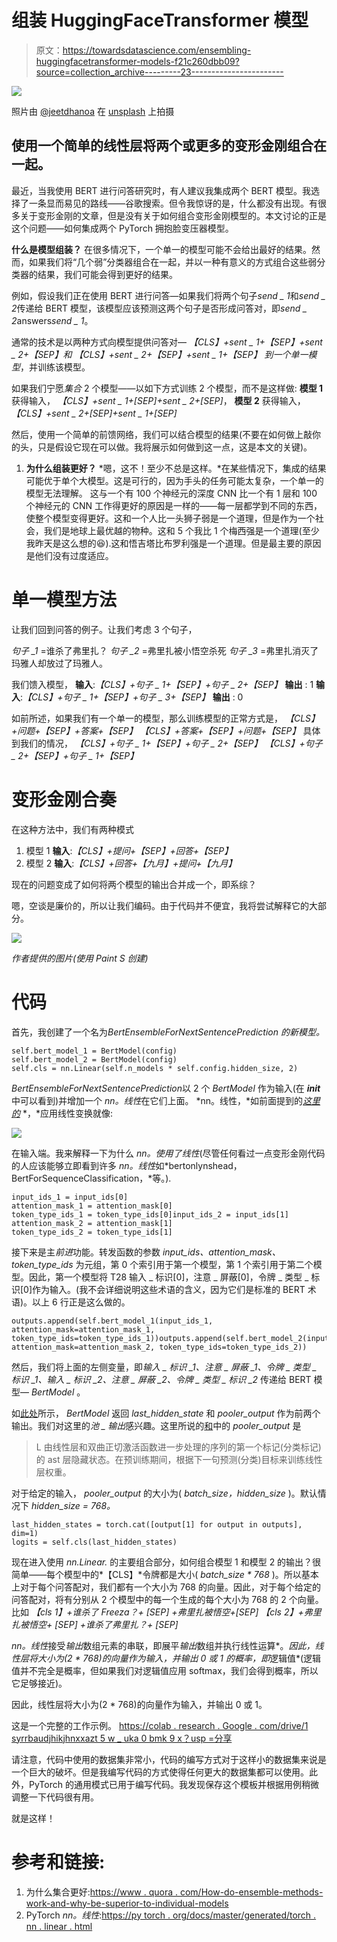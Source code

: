 # 组装 HuggingFaceTransformer 模型

> 原文：<https://towardsdatascience.com/ensembling-huggingfacetransformer-models-f21c260dbb09?source=collection_archive---------23----------------------->

![](img/9f5dcbfc8939016f01bb2c4ee7c651de.png)

照片由 [@jeetdhanoa](https://unsplash.com/@jeetdhanoa) 在 [unsplash](https://unsplash.com/) 上拍摄

## 使用一个简单的线性层将两个或更多的变形金刚组合在一起。

最近，当我使用 BERT 进行问答研究时，有人建议我集成两个 BERT 模型。我选择了一条显而易见的路线——谷歌搜索。但令我惊讶的是，什么都没有出现。有很多关于变形金刚的文章，但是没有关于如何组合变形金刚模型的。本文讨论的正是这个问题——如何集成两个 PyTorch 拥抱脸变压器模型。

**什么是模型组装？**
在很多情况下，一个单一的模型可能不会给出最好的结果。然而，如果我们将“几个弱”分类器组合在一起，并以一种有意义的方式组合这些弱分类器的结果，我们可能会得到更好的结果。

例如，假设我们正在使用 BERT 进行问答—如果我们将两个句子*send _ 1*和*send _ 2*传递给 BERT 模型，该模型应该预测这两个句子是否形成问答对，即*send _ 2*answers*send _ 1*。

通常的技术是以两种方式向模型提供问答对—
*【CLS】+sent _ 1+【SEP】+sent _ 2+【SEP】*和
*【CLS】+sent _ 2+【SEP】+sent _ 1+【SEP】*
到*一个单一模型*，并训练该模型。

如果我们宁愿*集合* 2 个模型——以如下方式训练 2 个模型，而不是这样做:
**模型 1** 获得输入，
*【CLS】+sent _ 1+[SEP]+sent _ 2+[SEP]*，
**模型 2** 获得输入，
*【CLS】+sent _ 2+[SEP]+sent _ 1+[SEP]*

然后，使用一个简单的前馈网络，我们可以结合模型的结果(不要在如何做上敲你的头，只是假设它现在可以做。我将展示如何做到这一点，这是本文的关键)。

1.  **为什么组装更好？** *嗯，这不！至少不总是这样。*在某些情况下，集成的结果可能优于单个大模型。这是可行的，因为手头的任务可能太复杂，一个单一的模型无法理解。
    这与一个有 100 个神经元的深度 CNN 比一个有 1 层和 100 个神经元的 CNN 工作得更好的原因是一样的——每一层都学到不同的东西，使整个模型变得更好。这和一个人比一头狮子弱是一个道理，但是作为一个社会，我们是地球上最优越的物种。这和 5 个我比 1 个梅西强是一个道理(至少我昨天是这么想的😆).这和悟吉塔比布罗利强是一个道理。但是最主要的原因是他们没有过度适应。

# 单一模型方法

让我们回到问答的例子。让我们考虑 3 个句子，

*句子 _1* =谁杀了弗里扎？
*句子 _2* =弗里扎被小悟空杀死
*句子 _3* =弗里扎消灭了玛雅人却放过了玛雅人。

我们馈入模型，
**输入**:*【CLS】+句子 _ 1+【SEP】+句子 _ 2+【SEP】*
**输出** : 1
**输入**:*【CLS】+句子 _ 1+【SEP】+句子 _ 3+【SEP】*
**输出** : 0

如前所述，如果我们有一个单一的模型，那么训练模型的正常方式是，
*【CLS】+问题+【SEP】+答案+【SEP】
【CLS】+答案+【SEP】+问题+【SEP】*
具体到我们的情况，
*【CLS】+句子 _ 1+【SEP】+句子 _ 2+【SEP】
【CLS】+句子 _ 2+【SEP】+句子 _ 1+【SEP】* 

# 变形金刚合奏

在这种方法中，我们有两种模式

1.  模型 1
    **输入**:*【CLS】+提问+【SEP】+回答+【SEP】*
2.  模型 2
    **输入**:*【CLS】+回答+【九月】+提问+【九月】*

现在的问题变成了如何将两个模型的输出合并成一个，即系综？

嗯，空谈是廉价的，所以让我们编码。由于代码并不便宜，我将尝试解释它的大部分。

![](img/9dfd3d336ad8822df365e74a592b1bfa.png)

*作者提供的图片(使用 Paint S 创建)*

# 代码

首先，我创建了一个名为*BertEnsembleForNextSentencePrediction 的新模型。*

```
self.bert_model_1 = BertModel(config)        
self.bert_model_2 = BertModel(config)         
self.cls = nn.Linear(self.n_models * self.config.hidden_size, 2)
```

*BertEnsembleForNextSentencePrediction*以 2 个 *BertModel* 作为输入(在 *__init__* 中可以看到)并增加一个 *nn。线性*在它们上面。 *nn。线性，*如前面提到的[*这里的*](https://pytorch.org/docs/master/generated/torch.nn.Linear.html) *，*应用线性变换就像:

![](img/6326bf94e9188f4af2622fb5b2b75c7b.png)

在输入端。我来解释一下为什么 *nn。使用了线性*(尽管任何看过一点变形金刚代码的人应该能够立即看到许多 *nn。线性*如*bertonlynshead，BertForSequenceClassification，*等。).

```
input_ids_1 = input_ids[0]        
attention_mask_1 = attention_mask[0]        
token_type_ids_1 = token_type_ids[0]input_ids_2 = input_ids[1]        
attention_mask_2 = attention_mask[1]        
token_type_ids_2 = token_type_ids[1]
```

接下来是主*前进*功能。转发函数的参数 *input_ids、attention_mask、token_type_ids* 为元组，第 0 个索引用于第一个模型，第 1 个索引用于第二个模型。因此，第一个模型将 T28 输入 _ 标识[0]，注意 _ 屏蔽[0]，令牌 _ 类型 _ 标识[0]作为输入。(我不会详细说明这些术语的含义，因为它们是标准的 BERT 术语)。以上 6 行正是这么做的。

```
outputs.append(self.bert_model_1(input_ids_1, attention_mask=attention_mask_1, token_type_ids=token_type_ids_1))outputs.append(self.bert_model_2(input_ids_2, attention_mask=attention_mask_2, token_type_ids=token_type_ids_2))
```

然后，我们将上面的左侧变量，即*输入 _ 标识 _1、注意 _ 屏蔽 _1、令牌 _ 类型 _ 标识 _1、输入 _ 标识 _2、注意 _ 屏蔽 _2、令牌 _ 类型 _ 标识 _2* 传递给 BERT 模型— *BertModel* 。

如[此处](https://huggingface.co/transformers/model_doc/bert.html#bertmodel)所示， *BertModel* 返回 *last_hidden_state* 和 *pooler_output* 作为前两个输出。我们对这里的*池 _ 输出*感兴趣。这里所说的[和](https://huggingface.co/transformers/model_doc/bert.html#bertmodel)中的 *pooler_output* 是

> L 由线性层和双曲正切激活函数进一步处理的序列的第一个标记(分类标记)的 ast 层隐藏状态。在预训练期间，根据下一句预测(分类)目标来训练线性层权重。

对于给定的输入， *pooler_output* 的大小为( *batch_size，hidden_size* )。默认情况下 *hidden_size = 768。*

```
last_hidden_states = torch.cat([output[1] for output in outputs], dim=1) 
logits = self.cls(last_hidden_states)
```

现在进入使用 *nn.Linear.* 的主要组合部分，如何组合模型 1 和模型 2 的输出？很简单——每个模型中的*【CLS】*令牌都是大小( *batch_size * 768* )。所以基本上对于每个问答配对，我们都有一个大小为 768 的向量。因此，对于每个给定的问答配对，将有分别从 2 个模型中的每一个生成的每个大小为 768 的 2 个向量。比如
*【cls 1】+谁杀了 Freeza？+ [SEP] +弗里扎被悟空+[SEP]*
*【cls 2】+弗里扎被悟空+ [SEP] +谁杀了弗里扎？+ [SEP]*

*nn。线性*接受*输出*数组元素的串联，即展平*输出*数组并执行线性运算*。*因此，线性层将大小为(2 * 768)的向量作为输入，并输出 0 或 1 的概率，即*逻辑值*(逻辑值并不完全是概率，但如果我们对逻辑值应用 softmax，我们会得到概率，所以它足够接近)。

因此，线性层将大小为(2 * 768)的向量作为输入，并输出 0 或 1。

这是一个完整的工作示例。
[https://colab . research . Google . com/drive/1 syrrbaudjhikjhnxxazt 5 w _ uka 0 bmk 9 x？usp =分享](https://colab.research.google.com/drive/1SyRrBAudJHiKjHnxXaZT5w_ukA0BmK9X?usp=sharing)

请注意，代码中使用的数据集非常小，代码的编写方式对于这样小的数据集来说是一个巨大的破坏。但是我编写代码的方式使得任何更大的数据集都可以使用。此外，PyTorch 的通用模式已用于编写代码。我发现保存这个模板并根据用例稍微调整一下代码很有用。

就是这样！

# 参考和链接:

1.  为什么集合更好:[https://www . quora . com/How-do-ensemble-methods-work-and-why-be-superior-to-individual-models](https://www.quora.com/How-do-ensemble-methods-work-and-why-are-they-superior-to-individual-models)
2.  PyTorch *nn。线性*:[https://py torch . org/docs/master/generated/torch . nn . linear . html](https://pytorch.org/docs/master/generated/torch.nn.Linear.html)